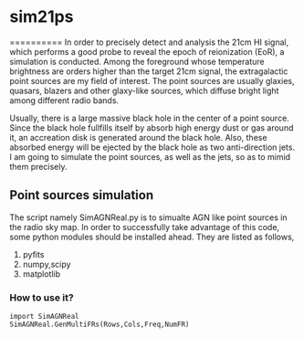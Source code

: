 # sim21ps
==========
In order to precisely detect and analysis the 21cm HI signal, which performs a good probe to reveal the epoch of reionization (EoR), a simulation is conducted. Among the foreground whose temperature brightness are orders higher than the target 21cm signal, the extragalactic point sources are my field of interest. The point sources are usually glaxies, quasars, blazers and other glaxy-like sources, which diffuse bright light among different radio bands. 

Usually, there is a large massive black hole in the center of a point source. Since the black hole fullfills itself by absorb high energy dust or gas around it, an accreation disk is generated around the black hole. Also, these absorbed energy will be ejected by the black hole as two anti-direction jets. I am going to simulate the point sources, as well as the jets, so as to mimid them precisely.

## Point sources simulation
The script namely SimAGNReal.py is to simualte AGN like point sources in the radio sky map. In order to successfully take advantage of this code, some python modules should be installed ahead. They are listed as follows,

1. pyfits
2. numpy,scipy
3. matplotlib

### How to use it?
    import SimAGNReal
    SimAGNReal.GenMultiFRs(Rows,Cols,Freq,NumFR)
    

